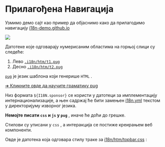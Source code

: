 # Прилагођена Навигација

Узмимо демо сајт као пример да објаснимо како да прилагодимо навигацију [i18n-demo.github.io](//i18n-demo.github.io)

![](https://p.3ti.site/1731036697.avif)

Датотеке које одговарају нумерисаним областима на горњој слици су следеће:

1. Лево [`.i18n/htm/t1.pug`](https://github.com/i18n-site/demo.i18n.site/blob/main/.i18n/htm/t1.pug)
2. Десно [`.i18n/htm/t2.pug`](https://github.com/i18n-site/demo.i18n.site/blob/main/.i18n/htm/t2.pug)

[`pug`](https://pugjs.org) је језик шаблона који генерише `HTML` .

[➔ Кликните овде да научите граматику pug](https://pugjs.org)

Низ формата `${I18N.sponsor}` се користи у датотеци за имплементацију интернационализације, а њен садржај ће бити замењен [i18n.yml](https://github.com/i18n-site/demo.i18n.site/blob/main/en/i18n.yml) текстом у директоријуму изворног језика.

**Немојте писати `css` и `js` у `pug`** , иначе ће доћи до грешке.

Стилови су уписани у `css` , а интеракција се постиже креирањем веб компоненти.

Овде је датотека која одговара стилу траке за [i18n/htm/topbar.css](https://github.com/i18n-site/demo.i18n.site/blob/main/.i18n/htm/topbar.css) :